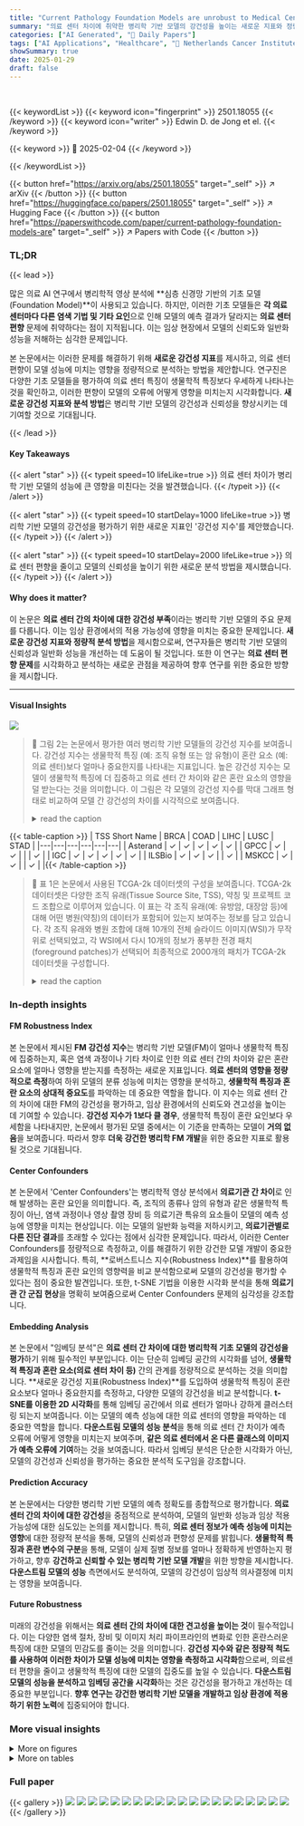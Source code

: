 ```yaml
---
title: "Current Pathology Foundation Models are unrobust to Medical Center Differences"
summary: "의료 센터 차이에 취약한 병리학 기반 모델의 강건성을 높이는 새로운 지표와 정량적 분석 방법 제시!"
categories: ["AI Generated", "🤗 Daily Papers"]
tags: ["AI Applications", "Healthcare", "🏢 Netherlands Cancer Institute Amsterdam",]
showSummary: true
date: 2025-01-29
draft: false
---
```


<br>

{{< keywordList >}}
{{< keyword icon="fingerprint" >}} 2501.18055 {{< /keyword >}}
{{< keyword icon="writer" >}} Edwin D. de Jong et el. {{< /keyword >}}
 
{{< keyword >}} 🤗 2025-02-04 {{< /keyword >}}
 
{{< /keywordList >}}

{{< button href="https://arxiv.org/abs/2501.18055" target="_self" >}}
↗ arXiv
{{< /button >}}
{{< button href="https://huggingface.co/papers/2501.18055" target="_self" >}}
↗ Hugging Face
{{< /button >}}
{{< button href="https://paperswithcode.com/paper/current-pathology-foundation-models-are" target="_self" >}}
↗ Papers with Code
{{< /button >}}




### TL;DR


{{< lead >}}

많은 의료 AI 연구에서 병리학적 영상 분석에 **심층 신경망 기반의 기초 모델(Foundation Model)**이 사용되고 있습니다. 하지만, 이러한 기초 모델들은 **각 의료 센터마다 다른 염색 기법 및 기타 요인**으로 인해 모델의 예측 결과가 달라지는 **의료 센터 편향** 문제에 취약하다는 점이 지적됩니다. 이는 임상 현장에서 모델의 신뢰도와 일반화 성능을 저해하는 심각한 문제입니다.

본 논문에서는 이러한 문제를 해결하기 위해 **새로운 강건성 지표**를 제시하고, 의료 센터 편향이 모델 성능에 미치는 영향을 정량적으로 분석하는 방법을 제안합니다. 연구진은 다양한 기초 모델들을 평가하여 의료 센터 특징이 생물학적 특징보다 우세하게 나타나는 것을 확인하고, 이러한 편향이 모델의 오류에 어떻게 영향을 미치는지 시각화합니다.  **새로운 강건성 지표와 분석 방법**은 병리학 기반 모델의 강건성과 신뢰성을 향상시키는 데 기여할 것으로 기대됩니다.

{{< /lead >}}


#### Key Takeaways

{{< alert "star" >}}
{{< typeit speed=10 lifeLike=true >}} 의료 센터 차이가 병리학 기반 모델의 성능에 큰 영향을 미친다는 것을 발견했습니다. {{< /typeit >}}
{{< /alert >}}

{{< alert "star" >}}
{{< typeit speed=10 startDelay=1000 lifeLike=true >}} 병리학 기반 모델의 강건성을 평가하기 위한 새로운 지표인 '강건성 지수'를 제안했습니다. {{< /typeit >}}
{{< /alert >}}

{{< alert "star" >}}
{{< typeit speed=10 startDelay=2000 lifeLike=true >}} 의료 센터 편향을 줄이고 모델의 신뢰성을 높이기 위한 새로운 분석 방법을 제시했습니다. {{< /typeit >}}
{{< /alert >}}

#### Why does it matter?
이 논문은 **의료 센터 간의 차이에 대한 강건성 부족**이라는 병리학 기반 모델의 주요 문제를 다룹니다. 이는 임상 환경에서의 적용 가능성에 영향을 미치는 중요한 문제입니다.  **새로운 강건성 지표와 정량적 분석 방법**을 제시함으로써, 연구자들은 병리학 기반 모델의 신뢰성과 일반화 성능을 개선하는 데 도움이 될 것입니다. 또한 이 연구는 **의료 센터 편향 문제**를 시각화하고 분석하는 새로운 관점을 제공하여 향후 연구를 위한 중요한 방향을 제시합니다.

------
#### Visual Insights



![](https://arxiv.org/html/2501.18055/extracted/6170945/fig/freq-same-class.png)

> 🔼 그림 2는 논문에서 평가한 여러 병리학 기반 모델들의 강건성 지수를 보여줍니다.  강건성 지수는 생물학적 특징 (예: 조직 유형 또는 암 유형)이 혼란 요소 (예: 의료 센터)보다 얼마나 중요한지를 나타내는 지표입니다.  높은 강건성 지수는 모델이 생물학적 특징에 더 집중하고 의료 센터 간 차이와 같은 혼란 요소의 영향을 덜 받는다는 것을 의미합니다.  이 그림은 각 모델의 강건성 지수를 막대 그래프 형태로 비교하여 모델 간 강건성의 차이를 시각적으로 보여줍니다.
> <details>
> <summary>read the caption</summary>
> Figure 2: Robustness index for the models evaluated here.
> </details>





{{< table-caption >}}
| TSS Short Name | BRCA | COAD | LIHC | LUSC | STAD |
|---|---|---|---|---|---| 
| Asterand | ✓ | ✓ | ✓ | ✓ | ✓ |
| GPCC | ✓ | ✓ |  |  | ✓ |
| IGC | ✓ | ✓ | ✓ | ✓ | ✓ |
| ILSBio | ✓ | ✓ | ✓ |  | ✓ |
| MSKCC | ✓ | ✓ |  | ✓ |  |{{< /table-caption >}}

> 🔼 표 1은 논문에서 사용된 TCGA-2k 데이터셋의 구성을 보여줍니다. TCGA-2k 데이터셋은 다양한 조직 유래(Tissue Source Site, TSS), 약칭 및 프로젝트 코드 조합으로 이루어져 있습니다. 이 표는 각 조직 유래(예: 유방암, 대장암 등)에 대해 어떤 병원(약칭)의 데이터가 포함되어 있는지 보여주는 정보를 담고 있습니다. 각 조직 유래와 병원 조합에 대해 10개의 전체 슬라이드 이미지(WSI)가 무작위로 선택되었고, 각 WSI에서 다시 10개의 정보가 풍부한 전경 패치(foreground patches)가 선택되어 최종적으로 2000개의 패치가 TCGA-2k 데이터셋을 구성합니다.
> <details>
> <summary>read the caption</summary>
> Table 1: Composition of the  TCGA-2k dataset: Tissue Source Site (TSS), Short Name and Project Code Combinations
> </details>





### In-depth insights


#### FM Robustness Index
본 논문에서 제시된 **FM 강건성 지수**는 병리학 기반 모델(FM)이 얼마나 생물학적 특징에 집중하는지, 혹은 염색 과정이나 기타 차이로 인한 의료 센터 간의 차이와 같은 혼란 요소에 얼마나 영향을 받는지를 측정하는 새로운 지표입니다.  **의료 센터의 영향을 정량적으로 측정**하여 하위 모델의 분류 성능에 미치는 영향을 분석하고, **생물학적 특징과 혼란 요소의 상대적 중요도**를 파악하는 데 중요한 역할을 합니다. 이 지수는 의료 센터 간의 차이에 대한 FM의 강건성을 평가하고, 임상 환경에서의 신뢰도와 견고성을 높이는 데 기여할 수 있습니다.  **강건성 지수가 1보다 클 경우**, 생물학적 특징이 혼란 요인보다 우세함을 나타내지만, 논문에서 평가된 모델 중에서는 이 기준을 만족하는 모델이 **거의 없음**을 보여줍니다. 따라서 향후 **더욱 강건한 병리학 FM 개발**을 위한 중요한 지표로 활용될 것으로 기대됩니다.

#### Center Confounders
본 논문에서 'Center Confounders'는 병리학적 영상 분석에서 **의료기관 간 차이**로 인해 발생하는 혼란 요인을 의미합니다.  즉, 조직의 종류나 암의 유형과 같은 생물학적 특징이 아닌, 염색 과정이나 영상 촬영 장비 등 의료기관 특유의 요소들이 모델의 예측 성능에 영향을 미치는 현상입니다. 이는 모델의 일반화 능력을 저하시키고, **의료기관별로 다른 진단 결과**를 초래할 수 있다는 점에서 심각한 문제입니다. 따라서, 이러한 Center Confounders를 정량적으로 측정하고, 이를 해결하기 위한 강건한 모델 개발이 중요한 과제임을 시사합니다. 특히, **로버스트니스 지수(Robustness Index)**를 활용하여 생물학적 특징과 혼란 요인의 영향력을 비교 분석함으로써 모델의 강건성을 평가할 수 있다는 점이 중요한 발견입니다.  또한, t-SNE 기법을 이용한 시각화 분석을 통해 **의료기관 간 군집 현상**을 명확히 보여줌으로써 Center Confounders 문제의 심각성을 강조합니다.

#### Embedding Analysis
본 논문에서 "임베딩 분석"은 **의료 센터 간 차이에 대한 병리학적 기초 모델의 강건성을 평가**하기 위해 필수적인 부분입니다.  이는 단순히 임베딩 공간의 시각화를 넘어, **생물학적 특징과 혼란 요소(의료 센터 차이 등)** 간의 관계를 정량적으로 분석하는 것을 의미합니다.  **새로운 강건성 지표(Robustness Index)**를 도입하여 생물학적 특징이 혼란 요소보다 얼마나 중요한지를 측정하고, 다양한 모델의 강건성을 비교 분석합니다.  **t-SNE를 이용한 2D 시각화**를 통해 임베딩 공간에서 의료 센터가 얼마나 강하게 클러스터링 되는지 보여줍니다.  이는 모델의 예측 성능에 대한 의료 센터의 영향을 파악하는 데 중요한 역할을 합니다.  **다운스트림 모델의 성능 분석**을 통해 의료 센터 간 차이가 예측 오류에 어떻게 영향을 미치는지 보여주며, **같은 의료 센터에서 온 다른 클래스의 이미지가 예측 오류에 기여**하는 것을 보여줍니다.  따라서 임베딩 분석은 단순한 시각화가 아닌, 모델의 강건성과 신뢰성을 평가하는 중요한 분석적 도구임을 강조합니다.

#### Prediction Accuracy
본 논문에서는 다양한 병리학 기반 모델의 예측 정확도를 종합적으로 평가합니다. **의료 센터 간의 차이에 대한 강건성**을 중점적으로 분석하여, 모델의 일반화 성능과 임상 적용 가능성에 대한 심도있는 논의를 제시합니다. 특히, **의료 센터 정보가 예측 성능에 미치는 영향**에 대한 정량적 분석을 통해, 모델의 신뢰성과 편향성 문제를 밝힙니다. **생물학적 특징과 혼란 변수의 구분**을 통해, 모델이 실제 질병 정보를 얼마나 정확하게 반영하는지 평가하고, 향후 **강건하고 신뢰할 수 있는 병리학 기반 모델 개발**을 위한 방향을 제시합니다.  **다운스트림 모델의 성능** 측면에서도 분석하여, 모델의 강건성이 임상적 의사결정에 미치는 영향을 보여줍니다.

#### Future Robustness
미래의 강건성을 위해서는 **의료 센터 간의 차이에 대한 견고성을 높이는 것**이 필수적입니다. 이는 다양한 염색 절차, 장비 및 이미지 처리 파이프라인의 변화로 인한 혼란스러운 특징에 대한 모델의 민감도를 줄이는 것을 의미합니다.  **강건성 지수와 같은 정량적 척도를 사용하여 이러한 차이가 모델 성능에 미치는 영향을 측정하고 시각화**함으로써, 의료센터 편향을 줄이고 생물학적 특징에 대한 모델의 집중도를 높일 수 있습니다.  **다운스트림 모델의 성능을 분석하고 임베딩 공간을 시각화**하는 것은 강건성을 평가하고 개선하는 데 중요한 부분입니다. **향후 연구는 강건한 병리학 기반 모델을 개발하고 임상 환경에 적용하기 위한 노력**에 집중되어야 합니다.


### More visual insights

<details>
<summary>More on figures
</summary>


![](https://arxiv.org/html/2501.18055/extracted/6170945/fig/confounding-neighbors-fraction-same-center/confounding-neighbors-fraction-same-center-together.png)

> 🔼 그림 4는 다양한 병리학적 기초 모델에서 잘못 예측된 클래스의 이웃으로부터 동일한 센터의 혼란 요소 비율을 보여줍니다. 모든 모델은 의료 센터 차이에 민감하며, 일부 모델은 매우 높은 수준으로 민감합니다. 이 그림은 의료 센터의 영향을 정량화하여 모델의 강건성을 평가하는 데 도움이 됩니다. 높은 비율은 모델이 생물학적 특징보다 의료 센터 특징에 더 많이 의존한다는 것을 나타냅니다.
> <details>
> <summary>read the caption</summary>
> Figure 4: Fractions of same-center confounders for all models. All models are sensitive to these differences, some to a very high degree.
> </details>



![](https://arxiv.org/html/2501.18055/extracted/6170945/fig/relation-log-reg-center-error-avg-CLS-nr_reps-5-nr_neighbors-3.png)

> 🔼 그림 8은 로지스틱 회귀 오류와 중심 관련 knn 오류 간의 관계를 보여줍니다. 의료 센터를 기반으로 knn에 의해 잘못 분류될 가능성이 높은 샘플은 로지스틱 회귀에 의해 잘못 분류될 가능성도 높아 중심 유사성이 로지스틱 회귀 예측에도 영향을 미친다는 것을 시사합니다.  즉, 특정 의료 센터의 데이터 특징이 학습된 모델에 과도하게 반영되어 해당 센터의 데이터에 대해서는 예측 정확도가 높지만, 다른 센터의 데이터에 대해서는 예측 성능이 떨어지는 현상을 보여주는 것입니다. 이는 모델의 견고성(robustness)에 대한 중요한 시사점을 제공합니다.
> <details>
> <summary>read the caption</summary>
> Figure 8: Relation between logistic regression errors and center-related knn errors. Samples that are more frequently misclassified by knn based on medical center are also more frequently misclassified by logistic regression, suggesting center similarities also affect logistic regression predictions.
> </details>



![](https://arxiv.org/html/2501.18055/extracted/6170945/fig/hibou-b/tsne-BRCA-medical-center.png)

> 🔼 그림 9는 유방암 조직 슬라이드의 임베딩을 보여줍니다. 왼쪽은 Phikon 모델, 오른쪽은 Phikon-v2 모델의 결과입니다. 각 점은 하나의 패치를 나타내며, 색깔은 의료기관(병원)을 나타냅니다. 이 그림은 두 모델이 의료기관 간 차이에 얼마나 민감하게 반응하는지 시각적으로 보여줍니다. 색깔이 섞이지 않고 명확하게 구분될수록 의료기관 특징에 더 민감하다는 것을 의미합니다.  Phikon-v2가 Phikon 보다 색깔이 더 명확하게 구분되는 것으로 보아 Phikon-v2가 의료기관 특징에 더 민감하게 반응한다는 것을 알 수 있습니다. 이는 모델의 강건성(robustness)에 영향을 미치는 중요한 요소입니다.
> <details>
> <summary>read the caption</summary>
> Figure 9: Embeddings for breast cancer colored by medical center for Phikon (left) and Phikon-v2 (right).
> </details>



</details>




<details>
<summary>More on tables
</summary>


{{< table-caption >}}
|---|---| 
| ![](https://arxiv.org/html/2501.18055/freq-same-class-phikon-v2.png) | ![](https://arxiv.org/html/2501.18055/freq-same-class-phikon.png) | 
| ![](https://arxiv.org/html/2501.18055/freq-same-class-UNI.png) | ![](https://arxiv.org/html/2501.18055/freq-same-class-UNI2-h.png) | 
| ![](https://arxiv.org/html/2501.18055/freq-same-class-Virchow-1280D.png) | ![](https://arxiv.org/html/2501.18055/freq-same-class-Virchow2-1280D.png) |{{< /table-caption >}}
> 🔼 이 표는 각 모델의 임베딩 공간에서 k번째 이웃이 같은 암 종류(파란색) 또는 같은 의료 센터(주황색)일 확률을 보여줍니다.  모델의 강건성이 증가하는 순서대로 정렬되어 있습니다. 부록 12에는 모든 결과가 포함되어 있습니다. 모든 모델에서 임베딩 공간의 근접성은 이미지가 동일한 의료 센터에서 나온 여부에 따라 크게 결정됩니다. Virchow2 모델을 제외한 모든 모델의 경우, 가장 가까운 200개 이웃에 대해 의료 센터가 암 종류보다 임베딩 근접성을 더 강하게 결정합니다.
> <details>
> <summary>read the caption</summary>
> Figure 1: Fraction of samples for which the k-th neighbor has the same cancer type (blue) or medical center (orange), in order of increasing robustness. See Appendix 12 for all results. For all models, closeness in embedding space is strongly determined by whether the image comes from the same medical center. For all models except Virchow2, the medical center more strongly determines embedding proximity than the cancer type for the nearest 200 neighbors.
> </details>

{{< table-caption >}}
|---|---| 
|![https://arxiv.org/html/2501.18055/confounding-neighbors-fraction-same-center-phikon-v2-nr_reps-5-nr_points-9.png](https://arxiv.org/html/2501.18055/confounding-neighbors-fraction-same-center-phikon-v2-nr_reps-5-nr_points-9.png)|![https://arxiv.org/html/2501.18055/confounding-neighbors-fraction-same-center-prov-gigapath-nr_reps-5-nr_points-9.png](https://arxiv.org/html/2501.18055/confounding-neighbors-fraction-same-center-prov-gigapath-nr_reps-5-nr_points-9.png)| 
|![https://arxiv.org/html/2501.18055/confounding-neighbors-fraction-same-center-UNI-nr_reps-5-nr_points-9.png](https://arxiv.org/html/2501.18055/confounding-neighbors-fraction-same-center-UNI-nr_reps-5-nr_points-9.png)|![https://arxiv.org/html/2501.18055/confounding-neighbors-fraction-same-center-H-optimus-0-nr_reps-5-nr_points-9.png](https://arxiv.org/html/2501.18055/confounding-neighbors-fraction-same-center-H-optimus-0-nr_reps-5-nr_points-9.png)| 
|![https://arxiv.org/html/2501.18055/confounding-neighbors-fraction-same-center-phikon-nr_reps-5-nr_points-9.png](https://arxiv.org/html/2501.18055/confounding-neighbors-fraction-same-center-phikon-nr_reps-5-nr_points-9.png)|![https://arxiv.org/html/2501.18055/confounding-neighbors-fraction-same-center-UNI2-h-nr_reps-5-nr_points-9.png](https://arxiv.org/html/2501.18055/confounding-neighbors-fraction-same-center-UNI2-h-nr_reps-5-nr_points-9.png)| 
|![https://arxiv.org/html/2501.18055/confounding-neighbors-fraction-same-center-Virchow-1280D-nr_reps-5-nr_points-9.png](https://arxiv.org/html/2501.18055/confounding-neighbors-fraction-same-center-Virchow-1280D-nr_reps-5-nr_points-9.png)|![https://arxiv.org/html/2501.18055/confounding-neighbors-fraction-same-center-Virchow2-1280D-nr_reps-5-nr_points-9.png](https://arxiv.org/html/2501.18055/confounding-neighbors-fraction-same-center-Virchow2-1280D-nr_reps-5-nr_points-9.png)|{{< /table-caption >}}
> 🔼 이 표는 잘못 예측된 클래스의 이웃에서 동일한 센터의 혼란 요소 비율, 조직/암 유형 예측의 정확도, 의료 센터 예측의 정확도를 보여줍니다.  센터 강건성이 증가하는 순서대로 선택된 FM에 대해 정렬되어 있습니다. 모든 모델은 동일 센터 혼란 요소의 상당하고 유의미한 영향을 보여줍니다. 자세한 내용은 부록 9.3을 참조하십시오.
> <details>
> <summary>read the caption</summary>
> Figure 3: Fraction of same-center confounders for neighbors from the incorrectly predicted class (red); accuracy of tissue / cancer type prediction (green); accuracy of medical center prediction (blue), sorted by order of increasing center-robustness for selected FMs. All models show a substantial and significant influence of same-center confounders. See Appendix 9.3 for a complete overview.
> </details>

{{< table-caption >}}
| Model | Cancer Type | Medical Center |
|---|---|---|
| hibou-b | https://arxiv.org/html/2501.18055/extracted/6170945/fig/hibou-b/embeddings-hibou-b-patch-level-tsne-2D-colored-by-project_code.png | https://arxiv.org/html/2501.18055/extracted/6170945/fig/hibou-b/embeddings-hibou-b-patch-level-tsne-2D-colored-by-shortname.png |
| phikon | https://arxiv.org/html/2501.18055/extracted/6170945/fig/phikon/embeddings-phikon-patch-level-tsne-2D-colored-by-project_code.png | https://arxiv.org/html/2501.18055/extracted/6170945/fig/phikon/embeddings-phikon-patch-level-tsne-2D-colored-by-shortname.png |
| phikon-v2 | https://arxiv.org/html/2501.18055/extracted/6170945/fig/phikon-v2/embeddings-phikon-v2-patch-level-tsne-2D-colored-by-project_code.png | https://arxiv.org/html/2501.18055/extracted/6170945/fig/phikon-v2/embeddings-phikon-v2-patch-level-tsne-2D-colored-by-shortname.png |
| EXAONEPath | https://arxiv.org/html/2501.18055/extracted/6170945/fig/EXAONEPath/embeddings-EXAONEPath-patch-level-tsne-2D-CLS-colored-by-project_code.png | https://arxiv.org/html/2501.18055/extracted/6170945/fig/EXAONEPath/embeddings-EXAONEPath-patch-level-tsne-2D-CLS-colored-by-shortname.png |
| UNI | https://arxiv.org/html/2501.18055/extracted/6170945/fig/UNI/embeddings-UNI-patch-level-tsne-2D-colored-by-project_code.png | https://arxiv.org/html/2501.18055/extracted/6170945/fig/UNI/embeddings-UNI-patch-level-tsne-2D-colored-by-shortname.png |
| UNI2-h | https://arxiv.org/html/2501.18055/extracted/6170945/fig/UNI2-h/embeddings-UNI2-h-patch-level-tsne-2D-CLS-colored-by-project_code.png | https://arxiv.org/html/2501.18055/extracted/6170945/fig/UNI2-h/embeddings-UNI2-h-patch-level-tsne-2D-CLS-colored-by-shortname.png |
| SRA_MoCo_v3 | https://arxiv.org/html/2501.18055/extracted/6170945/fig/SRA_MoCo_v3/embeddings-SRA_MoCo_v3-patch-level-tsne-2D-colored-by-project_code.png | https://arxiv.org/html/2501.18055/extracted/6170945/fig/SRA_MoCo_v3/embeddings-SRA_MoCo_v3-patch-level-tsne-2D-colored-by-shortname.png |{{< /table-caption >}}
> 🔼 이 표는 t-SNE(t-distributed Stochastic Neighbor Embedding) 기법을 사용하여 고차원의 병리 이미지 임베딩을 2차원 공간으로 투영한 결과를 보여줍니다. 왼쪽 열은 암 종류에 따라 색상으로 구분하고, 오른쪽 열은 의료 센터에 따라 색상으로 구분하여 각 패치의 분포를 시각적으로 나타냅니다. 이를 통해 각 모델이 암 종류와 의료 센터 정보를 얼마나 잘 학습했는지, 그리고 임베딩 공간 내에서 어떻게 구조화되어 있는지를 파악할 수 있습니다. 각 모델의 임베딩 공간에서 암 종류와 의료 센터 정보가 얼마나 분리되어 있는지, 그리고 서로 얼마나 밀접하게 연관되어 있는지를 확인할 수 있습니다.
> <details>
> <summary>read the caption</summary>
> Figure 5: Colorings of the t-SNE embeddings of all patches by cancer type (left) and medical center (right)
> </details>

{{< table-caption >}}
| Model | Colored by project code | Colored by shortname |
|---|---|---|
| Virchow-1280D | https://arxiv.org/html/2501.18055/embeddings-Virchow-1280D-patch-level-tsne-2D-CLS-colored-by-project_code.png | https://arxiv.org/html/2501.18055/embeddings-Virchow-1280D-patch-level-tsne-2D-CLS-colored-by-shortname.png |
| Virchow-2560D | https://arxiv.org/html/2501.18055/embeddings-Virchow-2560D-patch-level-tsne-2D-CLS-avg-patch-colored-by-project_code.png | https://arxiv.org/html/2501.18055/embeddings-Virchow-2560D-patch-level-tsne-2D-CLS-avg-patch-colored-by-shortname.png |
| Virchow2-1280D | https://arxiv.org/html/2501.18055/embeddings-Virchow2-1280D-patch-level-tsne-2D-CLS-colored-by-project_code.png | https://arxiv.org/html/2501.18055/embeddings-Virchow2-1280D-patch-level-tsne-2D-CLS-colored-by-shortname.png |
| Virchow2-2560D | https://arxiv.org/html/2501.18055/embeddings-Virchow2-2560D-patch-level-tsne-2D-CLS-avg-patch-colored-by-project_code.png | https://arxiv.org/html/2501.18055/embeddings-Virchow2-2560D-patch-level-tsne-2D-CLS-avg-patch-colored-by-shortname.png |
| H-optimus-0 | https://arxiv.org/html/2501.18055/embeddings-H-optimus-0-patch-level-tsne-2D-colored-by-project_code.png | https://arxiv.org/html/2501.18055/embeddings-H-optimus-0-patch-level-tsne-2D-colored-by-shortname.png |
| prov-gigapath | https://arxiv.org/html/2501.18055/embeddings-prov-gigapath-patch-level-tsne-2D-colored-by-project_code.png | https://arxiv.org/html/2501.18055/embeddings-prov-gigapath-patch-level-tsne-2D-colored-by-shortname.png |{{< /table-caption >}}
> 🔼 그림 6은 다양한 병리학적 기초 모델에서 학습된 임베딩 공간의 시각화를 보여줍니다.  왼쪽 열은 암 유형에 따른 색상 분류를, 오른쪽 열은 의료 센터에 따른 색상 분류를 나타냅니다. 각 패치는 2차원 t-SNE 임베딩 공간의 점으로 표현되며, 점의 위치는 암 유형과 의료 센터 정보와 비교하여 분석됩니다. 이 시각화를 통해 각 모델이 암 유형과 의료 센터 정보를 얼마나 잘 학습했는지, 그리고 임베딩 공간 내에서 어떻게 조직화되는지 확인할 수 있습니다.
> <details>
> <summary>read the caption</summary>
> Figure 6: Colorings of the t-SNE embeddings of all patches by cancer type (left) and medical center (right)
> </details>

{{< table-caption >}}
| Model | Mean Accuracy (Cancer Type) | Std Dev (Cancer Type) | Mean Accuracy (Medical Center) | Std Dev (Medical Center) |
|---|---|---|---|---|
| SRA_MoCo_v3 | 0.486 | 0.036 | 0.692 | 0.027 |
| phikon | 0.829 | 0.037 | 0.987 | 0.012 |
| phikon-v2 | 0.83 | 0.038 | 0.993 | 0.007 |
| UNI | 0.713 | 0.034 | 0.956 | 0.013 |
| UNI2-h | 0.754 | 0.027 | 0.96 | 0.014 |
| hibou-b | 0.689 | 0.03 | 0.933 | 0.017 |
| Virchow-1280D | 0.727 | 0.038 | 0.932 | 0.022 |
| Virchow2-1280D | 0.786 | 0.03 | 0.957 | 0.016 |
| H-optimus-0 | 0.767 | 0.038 | 0.948 | 0.019 |
| prov-gigapath | 0.711 | 0.031 | 0.934 | 0.019 |
| EXAONEPath | 0.808 | 0.037 | 0.987 | 0.011 |{{< /table-caption >}}
> 🔼 표 2는 전체 임베딩 벡터를 입력값으로 사용하고 로지스틱 회귀를 학습 방법으로 사용하여 암 유형 예측 및 의료 센터 예측의 정확도에 대한 평균 및 표준 편차를 보여줍니다.  이 표는 다양한 병리학 기반 모델들의 암 유형 분류 성능과 의료 센터 식별 성능을 비교 분석하여 모델의 강건성(robustness)을 평가하는 데 사용되었습니다. 각 모델별로 암 유형 예측 정확도와 의료 센터 예측 정확도의 평균과 표준 편차가 제시되어 있습니다.
> <details>
> <summary>read the caption</summary>
> Table 2: Mean and standard deviation for the accuracy of cancer type prediction and medical center prediction using the full embedding vectors as input and logistic regression as the learning method.
> </details>

{{< table-caption >}}
|---|---| 
| ![Uncaptioned image](https://arxiv.org/html/2501.18055/accuracy-ctype-center-full-embeddings-knn-nr_models-11-cv-5-rep-5-v1.png) | ![Uncaptioned image](https://arxiv.org/html/2501.18055/accuracy-ctype-center-full-embeddings-logistic-regression-nr_models-11-cv-5-rep-5-v1.png) | 
| ![Uncaptioned image](https://arxiv.org/html/2501.18055/accuracy-ctype-center-tsne-2D-knn-nr_models-13-cv-5-rep-5-v1.png) | ![Uncaptioned image](https://arxiv.org/html/2501.18055/accuracy-ctype-center-tsne-2D-logistic-regression-nr_models-13-cv-5-rep-5-v1.png) | {{< /table-caption >}}
> 🔼 이 표는 전체 임베딩 벡터(좌측 k-최근접 이웃 및 우측 로지스틱 회귀)와 2D t-SNE 임베딩 벡터(좌측 k-최근접 이웃 및 우측 로지스틱 회귀)를 입력으로 사용하여 암 유형 예측 정확도 대 중심 예측 정확도를 보여줍니다.  상단 행은 전체 임베딩 벡터를 사용한 결과를, 하단 행은 2D t-SNE 임베딩 벡터를 사용한 결과를 나타냅니다. 각각의 경우 k-최근접 이웃과 로지스틱 회귀의 두 가지 방법을 사용하여 암 유형과 병원 중심을 예측했으며, 그 결과를 비교 분석하여 모델의 강건성(robustness)을 평가합니다.
> <details>
> <summary>read the caption</summary>
> Figure 7:  Top row: Accuracy of cancer type prediction vs. center prediction when using the full embedding vectors as input using knn (left) and logistic regression (right). Bottom row: Accuracy of cancer type prediction vs. center prediction when using the 2D t-SNE embedding vectors as input using knn (left) and logistic regression (right).
> </details>

{{< table-caption >}}
|---|---| 
|![](https://arxiv.org/html/2501.18055/confounding-neighbors-fraction-same-center-phikon-v2-nr_reps-5-nr_points-9.png)|![](https://arxiv.org/html/2501.18055/confounding-neighbors-fraction-same-center-EXAONEPath-nr_reps-5-nr_points-9.png)|
|![](https://arxiv.org/html/2501.18055/confounding-neighbors-fraction-same-center-phikon-nr_reps-5-nr_points-9.png)|![](https://arxiv.org/html/2501.18055/confounding-neighbors-fraction-same-center-UNI-nr_reps-5-nr_points-9.png)|
|![](https://arxiv.org/html/2501.18055/confounding-neighbors-fraction-same-center-prov-gigapath-nr_reps-5-nr_points-9.png)|![](https://arxiv.org/html/2501.18055/confounding-neighbors-fraction-same-center-H-optimus-0-nr_reps-5-nr_points-9.png)|
|![](https://arxiv.org/html/2501.18055/confounding-neighbors-fraction-same-center-hibou-b-nr_reps-5-nr_points-9.png)|![](https://arxiv.org/html/2501.18055/confounding-neighbors-fraction-same-center-SRA_MoCo_v3-nr_reps-5-nr_points-9.png)|
|![](https://arxiv.org/html/2501.18055/confounding-neighbors-fraction-same-center-Virchow-1280D-nr_reps-5-nr_points-9.png)|![](https://arxiv.org/html/2501.18055/confounding-neighbors-fraction-same-center-Virchow2-1280D-nr_reps-5-nr_points-9.png)|
|![](https://arxiv.org/html/2501.18055/confounding-neighbors-fraction-same-center-UNI2-h-nr_reps-5-nr_points-9.png)||{{< /table-caption >}}
> 🔼 그림 11은 의료 센터의 영향을 정량적으로 분석한 결과를 보여줍니다. 세 가지 주요 지표를 통해 모델의 성능을 평가합니다. 첫째, 조직 기원/암 유형 예측 정확도(녹색)는 모델이 실제 질병 특징을 얼마나 잘 파악하는지를 나타냅니다. 둘째, 의료 센터 예측 정확도(파란색)는 모델이 의료 센터 정보에 얼마나 민감한지를 보여줍니다. 마지막으로, 동일 의료 센터 혼란 요소의 비율(빨간색)은 잘못된 예측에 의료 센터 정보가 얼마나 영향을 미치는지를 나타냅니다. 모든 모델에서 의료 센터 정보가 예측에 상당하고 유의미한 영향을 미치는 것으로 나타났습니다.
> <details>
> <summary>read the caption</summary>
> Figure 11: Fraction of same-center confounders: (i) accuracy of tissue of origin / cancer type prediction (green), (ii) the accuracy of medical center prediction (blue), and (iii) fraction of same-center confounders. All models show a substantial and significant influence of same-center confounders.
> </details>

{{< table-caption >}}
|---|---| 
| <img src="https://arxiv.org/html/2501.18055/freq-same-class-phikon-v2.png" width="598" height="449"> | <img src="https://arxiv.org/html/2501.18055/freq-same-class-EXAONEPath.png" width="598" height="449"> | 
| <img src="https://arxiv.org/html/2501.18055/freq-same-class-phikon.png" width="598" height="449"> | <img src="https://arxiv.org/html/2501.18055/freq-same-class-prov-gigapath.png" width="598" height="449"> | 
| <img src="https://arxiv.org/html/2501.18055/freq-same-class-SRA_MoCo_v3.png" width="598" height="449"> | <img src="https://arxiv.org/html/2501.18055/freq-same-class-UNI.png" width="598" height="449"> | 
| <img src="https://arxiv.org/html/2501.18055/freq-same-class-hibou-b.png" width="598" height="449"> | <img src="https://arxiv.org/html/2501.18055/freq-same-class-H-optimus-0.png" width="598" height="449"> | 
| <img src="https://arxiv.org/html/2501.18055/freq-same-class-Virchow-1280D.png" width="598" height="449"> | <img src="https://arxiv.org/html/2501.18055/freq-same-class-UNI2-h.png" width="598" height="449"> | 
| <img src="https://arxiv.org/html/2501.18055/freq-same-class-Virchow2-1280D.png" width="598" height="449"> |  | {{< /table-caption >}}
> 🔼 이 그림은 k-최근접 이웃 중에서 같은 암 종류 또는 병원을 가진 샘플의 비율을 보여줍니다.  각 모델의 강건성 순서대로 정렬되어 있습니다. 파란색 선은 같은 암 종류를 가진 이웃의 비율을, 주황색 선은 같은 병원을 가진 이웃의 비율을 나타냅니다. 이를 통해 각 모델이 생물학적 특징(암 종류)과 혼란 요소(병원) 중 어느 쪽에 더 집중하는지 알 수 있습니다.
> <details>
> <summary>read the caption</summary>
> Figure 12: Fraction of samples for which the k-th neighbor has the same cancer type (blue) or medical center (orange), in order of increasing robustness
> </details>

</details>




### Full paper

{{< gallery >}}
<img src="paper_images/1.png" class="grid-w50 md:grid-w33 xl:grid-w25" />
<img src="paper_images/2.png" class="grid-w50 md:grid-w33 xl:grid-w25" />
<img src="paper_images/3.png" class="grid-w50 md:grid-w33 xl:grid-w25" />
<img src="paper_images/4.png" class="grid-w50 md:grid-w33 xl:grid-w25" />
<img src="paper_images/5.png" class="grid-w50 md:grid-w33 xl:grid-w25" />
<img src="paper_images/6.png" class="grid-w50 md:grid-w33 xl:grid-w25" />
<img src="paper_images/7.png" class="grid-w50 md:grid-w33 xl:grid-w25" />
<img src="paper_images/8.png" class="grid-w50 md:grid-w33 xl:grid-w25" />
<img src="paper_images/9.png" class="grid-w50 md:grid-w33 xl:grid-w25" />
<img src="paper_images/10.png" class="grid-w50 md:grid-w33 xl:grid-w25" />
<img src="paper_images/11.png" class="grid-w50 md:grid-w33 xl:grid-w25" />
<img src="paper_images/12.png" class="grid-w50 md:grid-w33 xl:grid-w25" />
<img src="paper_images/13.png" class="grid-w50 md:grid-w33 xl:grid-w25" />
<img src="paper_images/14.png" class="grid-w50 md:grid-w33 xl:grid-w25" />
<img src="paper_images/15.png" class="grid-w50 md:grid-w33 xl:grid-w25" />
<img src="paper_images/16.png" class="grid-w50 md:grid-w33 xl:grid-w25" />
<img src="paper_images/17.png" class="grid-w50 md:grid-w33 xl:grid-w25" />
<img src="paper_images/18.png" class="grid-w50 md:grid-w33 xl:grid-w25" />
<img src="paper_images/19.png" class="grid-w50 md:grid-w33 xl:grid-w25" />
<img src="paper_images/20.png" class="grid-w50 md:grid-w33 xl:grid-w25" />
{{< /gallery >}}